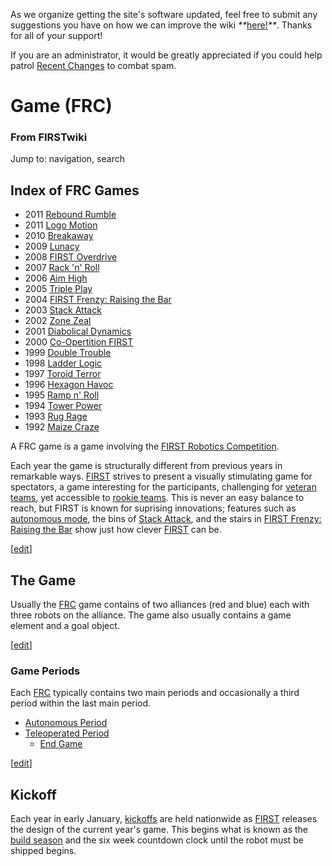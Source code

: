 As we organize getting the site's software updated, feel free to submit any
suggestions you have on how we can improve the wiki
_**_[here!](/index.php/User:Hallry/Suggestions "User:Hallry/Suggestions"
)_**_. Thanks for all of your support!

If you are an administrator, it would be greatly appreciated if you could help
patrol [Recent Changes](/index.php/Special:Recentchanges
"Special:Recentchanges" ) to combat spam.

# Game (FRC)

### From FIRSTwiki

Jump to: navigation, search

Index of FRC Games  
---  
  
  * 2011 [Rebound Rumble](/index.php/Rebound_Rumble "Rebound Rumble" )
  * 2011 [Logo Motion](/index.php/Logo_Motion "Logo Motion" )
  * 2010 [Breakaway](/index.php/Breakaway "Breakaway" )
  * 2009 [Lunacy](/index.php/Lunacy "Lunacy" )
  * 2008 [FIRST Overdrive](/index.php/FIRST_Overdrive "FIRST Overdrive" )
  * 2007 [Rack 'n' Roll](/index.php/Rack_%27n%27_Roll "Rack 'n' Roll" )
  * 2006 [Aim High](/index.php/Aim_High "Aim High" )
  * 2005 [Triple Play](/index.php/Triple_Play "Triple Play" )
  * 2004 [FIRST Frenzy: Raising the Bar](/index.php/FIRST_Frenzy:_Raising_the_Bar "FIRST Frenzy: Raising the Bar" )
  * 2003 [Stack Attack](/index.php/Stack_Attack "Stack Attack" )
  * 2002 [Zone Zeal](/index.php/Zone_Zeal "Zone Zeal" )
  * 2001 [Diabolical Dynamics](/index.php/Diabolical_Dynamics "Diabolical Dynamics" )
  * 2000 [Co-Opertition FIRST](/index.php/Co-Opertition_FIRST "Co-Opertition FIRST" )
  * 1999 [Double Trouble](/index.php/Double_Trouble "Double Trouble" )
  * 1998 [Ladder Logic](/index.php/Ladder_Logic "Ladder Logic" )
  * 1997 [Toroid Terror](/index.php/Toroid_Terror "Toroid Terror" )
  * 1996 [Hexagon Havoc](/index.php/Hexagon_Havoc "Hexagon Havoc" )
  * 1995 [Ramp n' Roll](/index.php/Ramp_n%27_Roll "Ramp n' Roll" )
  * 1994 [Tower Power](/index.php/Tower_Power "Tower Power" )
  * 1993 [Rug Rage](/index.php/Rug_Rage "Rug Rage" )
  * 1992 [Maize Craze](/index.php/Maize_Craze "Maize Craze" )  
  
  

A FRC game is a game involving the [FIRST Robotics
Competition](/index.php/FIRST_Robotics_Competition "FIRST Robotics
Competition" ).

Each year the game is structurally different from previous years in remarkable
ways. [FIRST](/index.php/FIRST "FIRST" ) strives to present a visually
stimulating game for spectators, a game interesting for the participants,
challenging for [veteran teams](/index.php/Veteran_teams "Veteran teams" ),
yet accessible to [rookie teams](/index.php/Rookie_teams "Rookie teams" ).
This is never an easy balance to reach, but FIRST is known for suprising
innovations; features such as [autonomous mode](/index.php/Autonomous_mode
"Autonomous mode" ), the bins of [Stack Attack](/index.php/Stack_Attack "Stack
Attack" ), and the stairs in [FIRST Frenzy: Raising the
Bar](/index.php/FIRST_Frenzy:_Raising_the_Bar "FIRST Frenzy: Raising the Bar"
) show just how clever [FIRST](/index.php/FIRST "FIRST" ) can be.

[[edit](/index.php?title=Game_%28FRC%29&action=edit&section=1 "Edit section:
The Game" )]

## The Game

Usually the [FRC](/index.php/FRC "FRC" ) game contains of two alliances (red
and blue) each with three robots on the alliance. The game also usually
contains a game element and a goal object.

[[edit](/index.php?title=Game_%28FRC%29&action=edit&section=2 "Edit section:
Game Periods" )]

### Game Periods

Each [FRC](/index.php/FRC "FRC" ) typically contains two main periods and
occasionally a third period within the last main period.

  * [Autonomous Period](/index.php/Autonomous_Period "Autonomous Period" )
  * [Teleoperated Period](/index.php/Teleoperated_Period "Teleoperated Period" )
    * [End Game](/index.php/End_Game "End Game" )

[[edit](/index.php?title=Game_%28FRC%29&action=edit&section=3 "Edit section:
Kickoff" )]

## Kickoff

Each year in early January, [kickoffs](/index.php/Kickoff "Kickoff" ) are held
nationwide as [FIRST](/index.php/FIRST "FIRST" ) releases the design of the
current year's game. This begins what is known as the [build
season](/index.php/Build_season "Build season" ) and the six week countdown
clock until the robot must be shipped begins.

